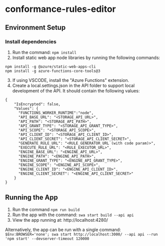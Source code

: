 # conformance-rules-editor

## Environment Setup 

### Install dependencies
1. Run the command: `npm install`
2. Install static web app node libraries by running the following commands:
```
npm install -g @azure/static-web-apps-cli
npm install -g azure-functions-core-tools@3
```
3. If using VSCODE, install the "Azure Functions" extension.
4. Create a local.settings.json in the API folder to support local development of the API. It should contain the following values:

```
{
    "IsEncrypted": false,
    "Values": {
      "FUNCTIONS_WORKER_RUNTIME":"node",
      "API_BASE_URL": "<STORAGE_API_URL>",
      "API_PATH": "<STORAGE_API_PATH>",
      "API_GRANT_TYPE": "<STORAGE_API_GRANT_TYPE>",
      "API_SCOPE": "<STORAGE_API_SCOPE>",
      "API_CLIENT_ID": "<STORAGE_API_CLIENT_ID>",
      "API_CLIENT_SECRET": "<STORAGE_API_CLIENT_SECRET>",
      "GENERATE_RULE_URL": "<RULE_GENERATOR_URL (with code param)>",
      "EXECUTE_RULE_URL": "<RULE_EXECUTOR_URL>",
      "ENGINE_BASE_URL": "<ENGINE_API_URL>",
      "ENGINE_PATH": "<ENGINE_API_PATH>",
      "ENGINE_GRANT_TYPE": "<ENGINE_API_GRANT_TYPE>",
      "ENGINE_SCOPE": "<ENGINE_API_SCOPE>",
      "ENGINE_CLIENT_ID": "<ENGINE_API_CLIENT_ID>",
      "ENGINE_CLIENT_SECRET": "<ENGINE_API_CLIENT_SECRET>"
    }
}
```

## Running the App

1. Run the command `npm run build`
2. Run the app with the command: `swa start build --api api`
3. View the app running at: http://localhost:4280/

Alternatively, the app can be run with a single command: `$Env:BROWSER='none'; swa start http://localhost:3000/ --api api --run 'npm start' --devserver-timeout 120000`
